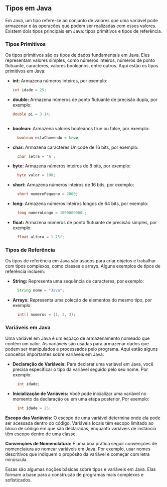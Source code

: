 ## Tipos em Java

Em Java, um tipo refere-se ao conjunto de valores que uma variável pode armazenar e às operações que podem ser realizadas com esses valores. Existem dois tipos principais em Java: tipos primitivos e tipos de referência.

### Tipos Primitivos

Os tipos primitivos são os tipos de dados fundamentais em Java. Eles representam valores simples, como números inteiros, números de ponto flutuante, caracteres, valores booleanos, entre outros. Aqui estão os tipos primitivos em Java:

- **int:** Armazena números inteiros, por exemplo:
  ```java
  int idade = 25;

- **double:** Armazena números de ponto flutuante de precisão dupla, por exemplo:
  ```java
  double pi = 3.14;
    
- **boolean:** Armazena valores booleanos true ou false, por exemplo:
  ```java
    boolean estaChovendo = true;

- **char:** Armazena caracteres Unicode de 16 bits, por exemplo:
  ```java
    char letra = 'A';

- **byte:** Armazena números inteiros de 8 bits, por exemplo:
  ```java
    byte valor = 100;

- **short:** Armazena números inteiros de 16 bits, por exemplo:
  ```java
    short numeroPequeno = 2000;

- **long:** Armazena números inteiros longos de 64 bits, por exemplo:
  ```java
    long numeroLongo = 1000000000L;

- **float:** Armazena números de ponto flutuante de precisão simples, por exemplo:
  ```java
    float altura = 1.75f;


### Tipos de Referência

Os tipos de referência em Java são usados para criar objetos e trabalhar com tipos complexos, como classes e arrays. Alguns exemplos de tipos de referência incluem:

- **String:** Representa uma sequência de caracteres, por exemplo:
  ```java
    String nome = "Java";

- **Arrays:** Representa uma coleção de elementos do mesmo tipo, por exemplo:
  ```java
    int[] numeros = {1, 2, 3};

### Variáveis em Java

Uma variável em Java é um espaço de armazenamento nomeado que contém um valor. As variáveis são usadas para armazenar dados que podem ser manipulados e processados pelo programa. Aqui estão alguns conceitos importantes sobre variáveis em Java:

- **Declaração de Variáveis:** Para declarar uma variável em Java, você precisa especificar o tipo da variável seguido pelo seu nome. Por exemplo:
  ```java
    int idade;

- **Inicialização de Variáveis:** Você pode inicializar uma variável no momento da declaração ou em uma etapa posterior. Por exemplo:
  ```java
    int idade = 25;

**Escopo das Variáveis:** O escopo de uma variável determina onde ela pode ser acessada dentro do código. Variáveis locais têm escopo limitado ao bloco de código em que são declaradas, enquanto variáveis de instância têm escopo dentro de uma classe.

**Convenções de Nomenclatura:** É uma boa prática seguir convenções de nomenclatura ao nomear variáveis em Java. Por exemplo, usar nomes descritivos que indiquem o propósito da variável e começar com letra minúscula.

Essas são algumas noções básicas sobre tipos e variáveis em Java. Elas formam a base para a construção de programas mais complexos e sofisticados.
